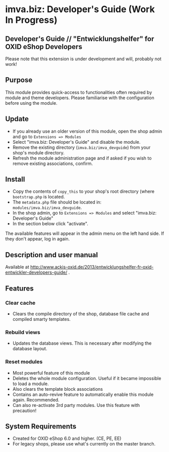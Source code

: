 # imva.biz: Developer's Guide (Work In Progress)

## Developer's Guide // "Entwicklungshelfer" for OXID eShop Developers

Please note that this extension is under development and will, probably not work!

## Purpose

This module provides quick-access to functionalities often required by module and theme developers. Please
familiarise with the configuration before using the module.

## Update

*	If you already use an older version of this module, open the shop admin and go to `Extensions => Modules`
*	Select "imva.biz: Developer's Guide" and disable the module.
*	Remove the existing directory (`imva.biz/imva_devguide`) from your shop's module directory.
*	Refresh the module administration page and if asked if you wish to remove existing associations, confirm.

## Install
*	Copy the contents of `copy_this` to your shop's root directory (where `bootstrap.php` is located.
*	The `metadata.php` file should be located in: `modules/imva.biz/imva_devguide`.
*	In the shop admin, go to `Extensions => Modules` and select "imva.biz: Developer's Guide"
*	In the section below click "activate".

The available features will appear in the admin menu on the left hand side. If they don't appear, log in again.

## Description and user manual
Available at http://www.ackis-oxid.de/2013/entwicklungshelfer-fr-oxid-entwickler-developers-guide/ .

## Features

### Clear cache

*	Clears the compile directory of the shop, database file cache and compiled smarty templates.

### Rebuild views

*	Updates the database views. This is necessary after modifying the database layout.

### Reset modules

*	Most powerful feature of this module
*	Deletes the whole module configuration. Useful if it became impossible to load a module.
*	Also clears the template block associations
*	Contains an auto-revive feature to automatically enable this module again. Recommended.
*	Can also re-activate 3rd party modules. Use this feature with precaution!

## System Requirements
*	Created for OXID eShop 6.0 and higher. (CE, PE, EE)
*   For legacy shops, please use what's currently on the master branch.
